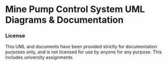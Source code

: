 # Mine Pump Control System UML Diagrams & Documentation

### License
This UML and documents have been provided strictly for documentation purposes only, and is not licensed for use by anyone for any purpose. This includes university assignments.

